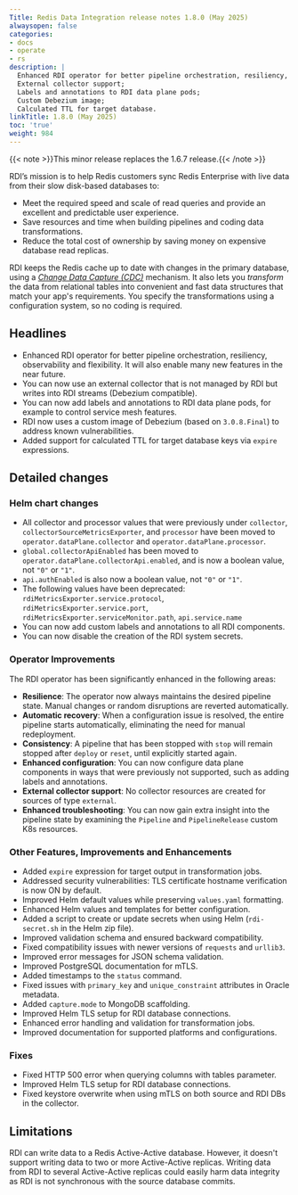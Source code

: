 ```yaml
---
Title: Redis Data Integration release notes 1.8.0 (May 2025)
alwaysopen: false
categories:
- docs
- operate
- rs
description: |
  Enhanced RDI operator for better pipeline orchestration, resiliency, observability and flexibility;
  External collector support;
  Labels and annotations to RDI data plane pods;
  Custom Debezium image;
  Calculated TTL for target database.
linkTitle: 1.8.0 (May 2025)
toc: 'true'
weight: 984
---
```


{{< note >}}This minor release replaces the 1.6.7 release.{{< /note >}}

RDI’s mission is to help Redis customers sync Redis Enterprise with live data from their slow disk-based databases to:

- Meet the required speed and scale of read queries and provide an excellent and predictable user experience.
- Save resources and time when building pipelines and coding data transformations.
- Reduce the total cost of ownership by saving money on expensive database read replicas.

RDI keeps the Redis cache up to date with changes in the primary database, using a [_Change Data Capture (CDC)_](https://en.wikipedia.org/wiki/Change_data_capture) mechanism.
It also lets you _transform_ the data from relational tables into convenient and fast data structures that match your app's requirements. You specify the transformations using a configuration system, so no coding is required.

## Headlines

- Enhanced RDI operator for better pipeline orchestration, resiliency, observability and flexibility. It 
  will also enable many new features in the near future.
- You can now use an external collector that is not managed by RDI but writes into RDI streams
  (Debezium compatible).
- You can now add labels and annotations to RDI data plane pods, for example to control service
  mesh features.
- RDI now uses a custom image of Debezium (based on `3.0.8.Final`) to address known vulnerabilities.
- Added support for calculated TTL for target database keys via `expire` expressions.

## Detailed changes

### Helm chart changes

- All collector and processor values that were previously under `collector`, `collectorSourceMetricsExporter`, and `processor` have been moved to `operator.dataPlane.collector` and `operator.dataPlane.processor`.
- `global.collectorApiEnabled` has been moved to `operator.dataPlane.collectorApi.enabled`, and is now a boolean value, not `"0"` or `"1"`.
- `api.authEnabled` is also now a boolean value, not `"0"` or `"1"`.
- The following values have been deprecated: `rdiMetricsExporter.service.protocol`, `rdiMetricsExporter.service.port`, `rdiMetricsExporter.serviceMonitor.path`, `api.service.name`
- You can now add custom labels and annotations to all RDI components.
- You can now disable the creation of the RDI system secrets.

### Operator Improvements

The RDI operator has been significantly enhanced in the following areas:

- **Resilience**: The operator now always maintains the desired pipeline state. Manual changes or random disruptions are reverted automatically.
- **Automatic recovery**: When a configuration issue is resolved, the entire pipeline starts automatically, eliminating the need for manual redeployment.
- **Consistency**: A pipeline that has been stopped with `stop` will remain stopped after `deploy` or `reset`, until explicitly started again.
- **Enhanced configuration**: You can now configure data plane components in ways that were previously not supported, such as adding labels and annotations.
- **External collector support**: No collector resources are created for sources of type `external`.
- **Enhanced troubleshooting**: You can now gain extra insight into the pipeline state by examining the `Pipeline` and `PipelineRelease` custom K8s resources.

### Other Features, Improvements and Enhancements

- Added `expire` expression for target output in transformation jobs.
- Addressed security vulnerabilities: TLS certificate hostname verification is now ON by default.
- Improved Helm default values while preserving `values.yaml` formatting.
- Enhanced Helm values and templates for better configuration.
- Added a script to create or update secrets when using Helm (`rdi-secret.sh` in the Helm zip file).
- Improved validation schema and ensured backward compatibility.
- Fixed compatibility issues with newer versions of `requests` and `urllib3`.
- Improved error messages for JSON schema validation.
- Improved PostgreSQL documentation for mTLS.
- Added timestamps to the `status` command.
- Fixed issues with `primary_key` and `unique_constraint` attributes in Oracle metadata.
- Added `capture.mode` to MongoDB scaffolding.
- Improved Helm TLS setup for RDI database connections.
- Enhanced error handling and validation for transformation jobs.
- Improved documentation for supported platforms and configurations.

### Fixes

- Fixed HTTP 500 error when querying columns with tables parameter.
- Improved Helm TLS setup for RDI database connections.
- Fixed keystore overwrite when using mTLS on both source and RDI DBs in the collector.

## Limitations

RDI can write data to a Redis Active-Active database. However, it doesn't support writing data to two or more Active-Active replicas. Writing data from RDI to several Active-Active replicas could easily harm data integrity as RDI is not synchronous with the source database commits.
